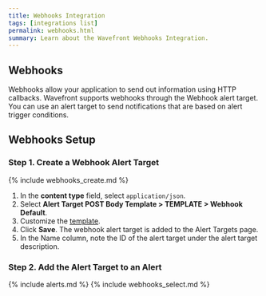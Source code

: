 ```yaml
---
title: Webhooks Integration
tags: [integrations list]
permalink: webhooks.html
summary: Learn about the Wavefront Webhooks Integration.
---
```

## Webhooks

Webhooks allow your application to send out information using HTTP callbacks. Wavefront supports webhooks through the Webhook alert target. You can use an alert target to send notifications that are based on alert trigger conditions.


## Webhooks Setup




### Step 1. Create a Webhook Alert Target

{% include webhooks_create.md %}
1. In the **content type** field, select `application/json`.
1. Select **Alert Target POST Body Template > TEMPLATE > Webhook Default**.
1. Customize the [template](https://docs.wavefront.com/webhooks_alert_notification.html#customizing-webhook-templates).
1. Click **Save**. The webhook alert target is added to the Alert Targets page.
1. In the Name column, note the ID of the alert target under the alert target description.

### Step 2. Add the Alert Target to an Alert

{% include alerts.md %}
{% include webhooks_select.md %}


